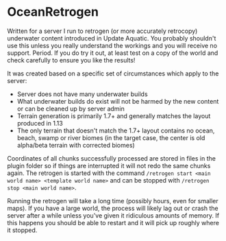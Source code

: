 # OceanRetrogen

Written for a server I run to retrogen (or more accurately retrocopy) underwater content introduced in Update Aquatic. You probably shouldn't use this unless you really understand the workings and you will receive no support. Period. If you do try it out, at least test on a copy of the world and check carefully to ensure you like the results!

It was created based on a specific set of circumstances which apply to the server:
 - Server does not have many underwater builds
 - What underwater builds do exist will not be harmed by the new content or can be cleaned up by server admin
 - Terrain generation is primarily 1.7+ and generally matches the layout produced in 1.13
 - The only terrain that doesn't match the 1.7+ layout contains no ocean, beach, swamp or river biomes (in the target case, the center is old alpha/beta terrain with corrected biomes)
 
Coordinates of all chunks successfully processed are stored in files in the plugin folder so if things are interrupted it will not redo the same chunks again. The retrogen is started with the command `/retrogen start <main world name> <template world name>` and can be stopped with `/retrogen stop <main world name>`.

Running the retrogen will take a long time (possibly hours, even for smaller maps). If you have a large world, the process will likely lag out or crash the server after a while unless you've given it ridiculous amounts of memory. If this happens you should be able to restart and it will pick up roughly where it stopped.
